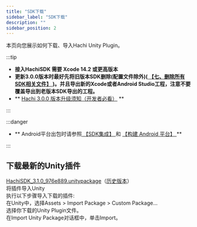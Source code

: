 ```yaml
---
title: "SDK下载"
sidebar_label: "SDK下载"
description: ""
sidebar_position: 2
---
```

本页向您展示如何下载、导入Hachi Unity Plugin。

:::tip

 - **接入HachiSDK 需要 Xcode 14.2 或更高版本**       
 - **更新3.0.0版本时最好先将旧版本SDK删除(配置文件除外)([ 【七、删除所有SDK相关文件】 ](other.md))。并且导出新的Xcode或者Android Studio工程，注意不要覆盖导出到老版本SDK导出的工程。**   
 - ** [Hachi 3.0.0 版本升级须知（开发者必看）](https://pic6ktmsyi.feishu.cn/wiki/DRnRwGtEmi2qX2ksZFhce7RGnQd) **

:::


:::danger

 - ** Android平台出包时请参照[ 【SDK集成】 ](integration.md) 和 [ 【构建 Android 平台】 ](sdk-projectsettings/sdk-projectsettings-android.md) **       

:::

## 下载最新的Unity插件 
[HachiSDK_3.1.0_976e889.unitypackage](https://touka-artifacts.oss-cn-beijing.aliyuncs.com/TKG%20%E5%8F%91%E8%A1%8C%E6%8A%80%E6%9C%AF/Hachi%20SDK/Unity/3.1.0/HachiSDK_3.1.0_976e889.unitypackage)（[历史版本](/versions)）
<br/><a id='click'>    </a>
将插件导入Unity<br/>
执行以下步骤导入下载的插件:<br/>
在Unity中，选择Assets > Import Package > Custom Package…<br/>
选择你下载的Unity Plugin文件。<br/>
在Import Unity Package对话框中，单击Import。

